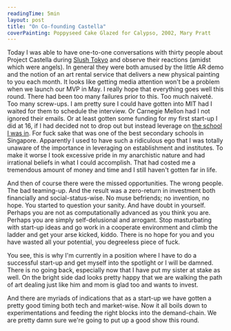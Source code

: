 ```yaml
---
readingTime: 5min
layout: post
title: "On Co-founding Castella"
coverPainting: Poppyseed Cake Glazed for Calypso, 2002, Mary Pratt
---
```

Today I was able to have one-to-one conversations with thirty people about Project Castella during [Slush Tokyo](https://www.instagram.com/p/Bg5SQ7BgiCK/) and observe their reactions (amidst which were angels). In general they were both amused by the little AR demo and the notion of an art rental service that delivers a new physical painting to you each month. It looks like getting media attention won't be a problem when we launch our MVP in May. I really hope that everything goes well this round. There had been too many failures prior to this. Too much naiveté. Too many screw-ups. I am pretty sure I could have gotten into MIT had I waited for them to schedule the interview. Or Carnegie Mellon had I not ignored their emails. Or at least gotten some funding for my first start-up I did at 16, if I had decided not to drop out but instead leverage on [the school I was in](https://en.wikipedia.org/wiki/Catholic_High_School,_Singapore). For fuck sake that was one of the best secondary schools in Singapore. Apparently I used to have such a ridiculous ego that I was totally unaware of the importance in leveraging on establishment and institutes. To make it worse I took excessive pride in my anarchistic nature and had irrational beliefs in what I could accomplish. That had costed me a tremendous amount of money and time and I still haven't gotten far in life.

And then of course there were the missed opportunities. The wrong people. The bad teaming-up. And the result was a zero-return in investment both financially and social-status-wise. No muse befriends; no invention, no hope. You started to question your sanity. And have doubt in yourself. Perhaps you are not as computationally advanced as you think you are. Perhaps you are simply self-delusional and arrogant. Stop masturbating with start-up ideas and go work in a cooperate environment and climb the ladder and get your arse kicked, kiddo. There is no hope for you and you have wasted all your potential, you degreeless piece of fuck.

You see, this is why I'm currently in a position where I have to do a successful start-up and get myself into the spotlight or I will be damned. There is no going back, especially now that I have put my sister at stake as well. On the bright side dad looks pretty happy that we are walking the path of art dealing just like him and mom is glad too and wants to invest.

And there are myriads of indications that as a start-up we have gotten a pretty good timing both tech and market-wise. Now it all boils down to experimentations and feeding the right blocks into the demand-chain. We are pretty damn sure we're going to put up a good show this round.

